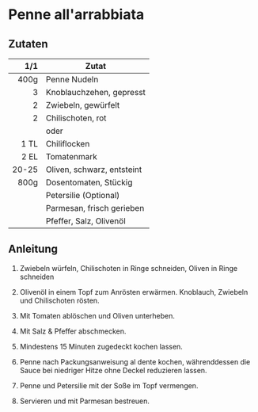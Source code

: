 # Penne all'arrabbiata

## Zutaten

| 1/1   | Zutat                      |
|------:|----------------------------|
| 400g  | Penne Nudeln               |
| 3     | Knoblauchzehen, gepresst   |
| 2     | Zwiebeln, gewürfelt        |
| 2     | Chilischoten, rot          |
|       | oder                       |
| 1 TL  | Chiliflocken               |
| 2 EL  | Tomatenmark                |
| 20-25 | Oliven, schwarz, entsteint |
| 800g  | Dosentomaten, Stückig      |
|       | Petersilie (Optional)      |
|       | Parmesan, frisch gerieben  |
|       | Pfeffer, Salz, Olivenöl    |

## Anleitung

1. Zwiebeln würfeln, Chilischoten in Ringe schneiden, Oliven in Ringe schneiden

2. Olivenöl in einem Topf zum Anrösten erwärmen. Knoblauch, Zwiebeln und
   Chilischoten rösten.

3. Mit Tomaten ablöschen und Oliven unterheben.

4. Mit Salz & Pfeffer abschmecken.

5. Mindestens 15 Minuten zugedeckt kochen lassen.

6. Penne nach Packungsanweisung al dente kochen, währenddessen die Sauce bei
   niedriger Hitze ohne Deckel reduzieren lassen.

7. Penne und Petersilie mit der Soße im Topf vermengen.

8. Servieren und mit Parmesan bestreuen.
